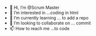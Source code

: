 - 👋 Hi, I’m @Scrum Master
- 👀 I’m interested in ...coding in html
- 🌱 I’m currently learning ... to add a repo
- 💞️ I’m looking to collaborate on ... commit
- 📫 How to reach me ...to code

<!---
u9khan/u9khan is a ✨ special ✨ repository because its `README.md` (this file) appears on your GitHub profile.
You can click the Preview link to take a look at your changes.
--->
